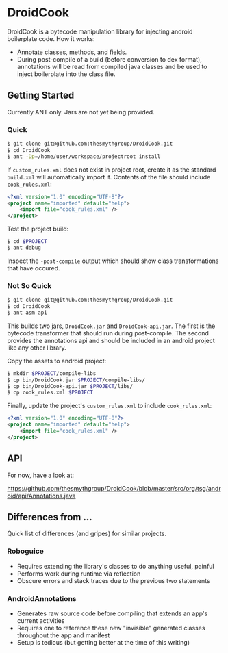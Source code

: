 # DroidCook

DroidCook is a bytecode manipulation library for injecting android boilerplate code. How it works:

* Annotate classes, methods, and fields.
* During post-compile of a build (before conversion to dex format), annotations will be read from compiled java classes and be used to inject boilerplate into the class file.

## Getting Started

Currently ANT only. Jars are not yet being provided.

### Quick

```bash
$ git clone git@github.com:thesmythgroup/DroidCook.git
$ cd DroidCook
$ ant -Dp=/home/user/workspace/projectroot install
```

If `custom_rules.xml` does not exist in project root, create it as the standard `build.xml` will automatically import it. Contents of the file should include `cook_rules.xml`:

```xml
<?xml version="1.0" encoding="UTF-8"?>
<project name="imported" default="help">
    <import file="cook_rules.xml" />
</project>
```

Test the project build:

```bash
$ cd $PROJECT
$ ant debug
```

Inspect the `-post-compile` output which should show class transformations that have occured.

### Not So Quick

```bash
$ git clone git@github.com:thesmythgroup/DroidCook.git
$ cd DroidCook
$ ant asm api
```

This builds two jars, `DroidCook.jar` and `DroidCook-api.jar`. The first is the bytecode transformer that should run during post-compile. The second provides the annotations api and should be included in an android project like any other library.

Copy the assets to android project:

```bash
$ mkdir $PROJECT/compile-libs
$ cp bin/DroidCook.jar $PROJECT/compile-libs/
$ cp bin/DroidCook-api.jar $PROJECT/libs/
$ cp cook_rules.xml $PROJECT
```

Finally, update the project's `custom_rules.xml` to include `cook_rules.xml`:

```xml
<?xml version="1.0" encoding="UTF-8"?>
<project name="imported" default="help">
    <import file="cook_rules.xml" />
</project>
```

## API

For now, have a look at:

https://github.com/thesmythgroup/DroidCook/blob/master/src/org/tsg/android/api/Annotations.java

## Differences from ...

Quick list of differences (and gripes) for similar projects.

### Roboguice

* Requires extending the library's classes to do anything useful, painful
* Performs work during runtime via reflection
* Obscure errors and stack traces due to the previous two statements

### AndroidAnnotations

* Generates raw source code before compiling that extends an app's current activities
* Requires one to reference these new "invisible" generated classes throughout the app and manifest
* Setup is tedious (but getting better at the time of this writing)